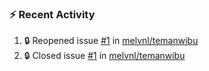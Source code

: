 ### :zap: Recent Activity

<!--START_SECTION:activity-->
1. 🔒 Reopened issue [#1](https://github.com/melvnl/temanwibu/issues/1) in [melvnl/temanwibu](https://github.com/melvnl/temanwibu)
2. 🔒 Closed issue [#1](https://github.com/melvnl/temanwibu/issues/1) in [melvnl/temanwibu](https://github.com/melvnl/temanwibu)
<!--END_SECTION:activity-->
